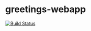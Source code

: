 # greetings-webapp
[![Build Status](https://travis-ci.com/Ishmael-sikhikhi/greetings-webapp.svg?branch=main)](https://travis-ci.com/Ishmael-sikhikhi/greetings-webapp)
